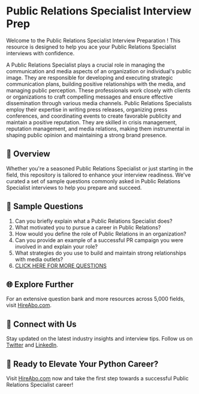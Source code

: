 # Public Relations Specialist Interview Prep

Welcome to the Public Relations Specialist Interview Preparation ! This resource is designed to help you ace your Public Relations Specialist interviews with confidence.

A Public Relations Specialist plays a crucial role in managing the communication and media aspects of an organization or individual's public image. They are responsible for developing and executing strategic communication plans, building positive relationships with the media, and managing public perception. These professionals work closely with clients or organizations to craft compelling messages and ensure effective dissemination through various media channels. Public Relations Specialists employ their expertise in writing press releases, organizing press conferences, and coordinating events to create favorable publicity and maintain a positive reputation. They are skilled in crisis management, reputation management, and media relations, making them instrumental in shaping public opinion and maintaining a strong brand presence.

## 🚀 Overview

Whether you're a seasoned Public Relations Specialist or just starting in the field, this repository is tailored to enhance your interview readiness. We've curated a set of sample questions commonly asked in Public Relations Specialist interviews to help you prepare and succeed.

## 📝 Sample Questions

1. Can you briefly explain what a Public Relations Specialist does?
2. What motivated you to pursue a career in Public Relations?
3. How would you define the role of Public Relations in an organization?
4. Can you provide an example of a successful PR campaign you were involved in and explain your role?
5. What strategies do you use to build and maintain strong relationships with media outlets?
6. [CLICK HERE FOR MORE QUESTIONS](https://hireabo.com/job/8_1_0/Public%20Relations%20Specialist)

## 🌐 Explore Further

For an extensive question bank and more resources across 5,000 fields, visit [HireAbo.com](https://www.hireabo.com).

## 📱 Connect with Us

Stay updated on the latest industry insights and interview tips. Follow us on [Twitter](https://twitter.com/hireabo) and [LinkedIn](https://www.linkedin.com/in/hire-abo-3609972a8/).

## 🚀 Ready to Elevate Your Python Career?

Visit [HireAbo.com](https://www.hireabo.com) now and take the first step towards a successful Public Relations Specialist career!